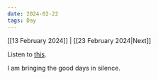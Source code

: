 ```yaml
---
date: 2024-02-22
tags: Day
---
```


[[13 February 2024]] | [[23 February 2024|Next]]

Listen to [this](https://www.youtube.com/watch?v=tkCsEsGQOog).

I am bringing the good days in silence.